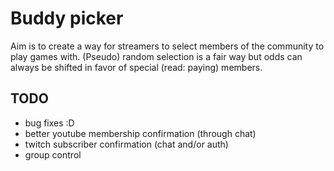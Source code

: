 # Buddy picker

Aim is to create a way for streamers to select members of the community to
  play games with. (Pseudo) random selection is a fair way but odds can always
  be shifted in favor of special (read: paying) members.

## TODO
- bug fixes :D
- better youtube membership confirmation (through chat)
- twitch subscriber confirmation (chat and/or auth)
- group control